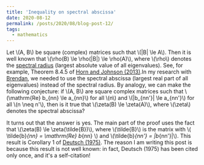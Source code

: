```yaml
---
title: 'Inequality on spectral abscissa'
date: 2020-08-12
permalink: /posts/2020/08/blog-post-12/
tags:
  - mathematics
---
```


Let \\(A, B\\) be square (complex) matrices such that \\(\|B\| \le A\\). Then it is well known that \\(\rho(B) \le \rho(\|B\|) \le \rho(A)\\), where \\(\rho\\) denotes the [spectral radius](https://en.wikipedia.org/wiki/Spectral_radius) (largest absolute value of all eigenvalues). See, for example, Theorem 8.4.5 of [Horn and Johnson (2013)](https://www.amazon.com/Matrix-Analysis-Second-Roger-Horn/dp/0521548233).In my research with [Brendan](https://www.brendanbeare.com/), we needed to use the spectral abscissa (largest real part of all eigenvalues) instead of the spectral radius. By analogy, we can make the following conjecture: if \\(A, B\\) are square complex matrices such that \\(\mathrm{Re} b_{nn} \le a_{nn}\\) for all \\(n\\) and \\(\|b_{nn'}\| \le a_{nn'}\\) for all \\(n \neq n'\\), then is it true that \\(\zeta(B) \le \zeta(A)\\), where \\(\zeta\\) denotes the spectral abscissa?

It turns out that the answer is yes. The main part of the proof uses the fact that \\(\zeta(B) \le \zeta(\tilde{B})\\), where \\(\tilde{B}\\) is the matrix with \\( \tilde{b}_{nn} = \mathrm{Re} b_{nn} \\) and \\(\tilde{b}_{nn'} = \|b_{nn'}\|\\). This result is Corollary 1 of [Deutsch (1975)](https://doi.org/10.1016/0022-247X(75)90038-4). The reason I am writing this post is because this result is not well known: in fact, Deutsch (1975) has been cited only once, and it's a self-citation!
